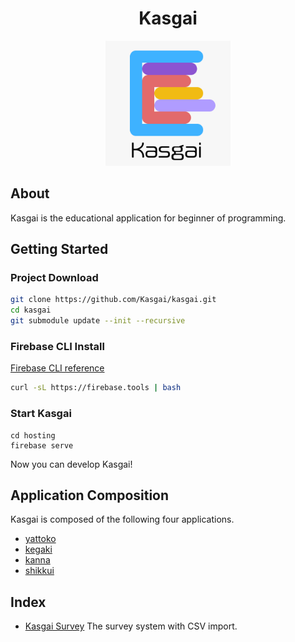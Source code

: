 <h1 align="center">Kasgai</h1>
<p align="center">
    <img width="200" alt="Kasgai Logo" src="kasgai.jpg">
</p>

## About

Kasgai is the educational application for beginner of programming.

## Getting Started

### Project Download

```zsh
git clone https://github.com/Kasgai/kasgai.git
cd kasgai
git submodule update --init --recursive
```

### Firebase CLI Install

[Firebase CLI reference](https://firebase.google.com/docs/cli/)

```zsh
curl -sL https://firebase.tools | bash
```

### Start Kasgai

```
cd hosting
firebase serve
```

Now you can develop Kasgai!

## Application Composition

Kasgai is composed of the following four applications.

- [yattoko](https://github.com/Kasgai/yattoko)
- [kegaki](https://github.com/Kasgai/kegaki)
- [kanna](https://github.com/Kasgai/kanna)
- [shikkui](https://github.com/Kasgai/shikkui)

## Index

- [Kasgai Survey](survey.md) The survey system with CSV import.
